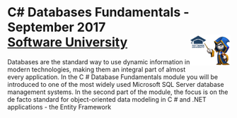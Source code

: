 # C# Databases Fundamentals - September 2017 <br/> [Software University](http://www.softuni.bg) <img align="right" width="18%" src="/misc/softuni-code-wizard.png">

Databases are the standard way to use dynamic information in modern technologies, making them an integral part of almost every application. In the C # Database Fundamentals module you will be introduced to one of the most widely used Microsoft SQL Server database management systems. In the second part of the module, the focus is on the de facto standard for object-oriented data modeling in C # and .NET applications - the Entity Framework
